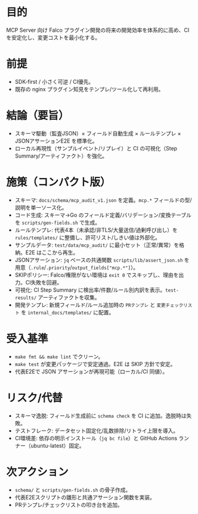 # 目的

MCP Server 向け Falco プラグイン開発の将来の開発効率を体系的に高め、CIを安定化し、変更コストを最小化する。

# 前提

- SDK-first / 小さく可逆 / CI優先。
- 既存の nginx プラグイン知見をテンプレ/ツール化して再利用。

# 結論（要旨）

- スキーマ駆動（監査JSON）× フィールド自動生成 × ルールテンプレ × JSONアサーションE2E を標準化。
- ローカル再現性（サンプルイベント/リプレイ）と CI の可視化（Step Summary/アーティファクト）を強化。

# 施策（コンパクト版）

- スキーマ: `docs/schema/mcp_audit_v1.json` を定義。`mcp.*` フィールドの型/説明を単一ソース化。
- コード生成: スキーマ→Go のフィールド定義/バリデーション/変換テーブルを `scripts/gen-fields.sh` で生成。
- ルールテンプレ: 代表4本（未承認/非TLS/大量送信/過剰呼び出し）を `rules/templates/` に整備し、許可リスト/しきい値は外部化。
- サンプルデータ: `test/data/mcp_audit/` に最小セット（正常/異常）を格納。E2E はここから再生。
- JSONアサーション: `jq` ベースの共通関数 `scripts/lib/assert_json.sh` を用意（`.rule`/`.priority`/`output_fields["mcp.*"]`）。
- SKIPポリシー: Falco/権限がない環境は `exit 0` でスキップし、理由を出力。CI失敗を回避。
- 可視化: CI Step Summary に検出率/件数/ルール別内訳を表示。`test-results/` アーティファクトを収集。
- 開発テンプレ: 新規フィールド/ルール追加時の `PRテンプレ` と `変更チェックリスト` を `internal_docs/templates/` に配置。

# 受入基準

- `make fmt && make lint` でクリーン。
- `make test` が変更パッケージで安定通過。E2E は SKIP 方針で安定。
- 代表E2Eで JSON アサーションが再現可能（ローカル/CI 同値）。

# リスク/代替

- スキーマ逸脱: フィールド生成前に `schema check` を CI に追加。逸脱時は失敗。
- テストフレーク: データセット固定化/乱数排除/リトライ上限を導入。
- CI環境差: 依存の明示インストール（`jq bc file`）と GitHub Actions ランナー（ubuntu-latest）固定。

# 次アクション

- `schema/` と `scripts/gen-fields.sh` の骨子作成。
- 代表E2Eスクリプトの雛形と共通アサーション関数を実装。
- PRテンプレ/チェックリストの叩き台を追加。
